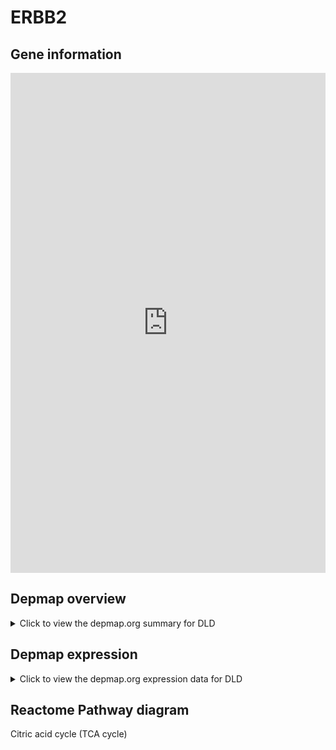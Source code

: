 <h1>ERBB2</h1>

<h2>Gene information</h2>
<iframe src="https://depmap.org/portal/gene/DLD?tab=about" style="border:none;width:100%;height:800px"></iframe>

<h2>Depmap overview</h2>
<details>
  <summary>Click to view the depmap.org summary for DLD</summary>
  <iframe src="https://depmap.org/portal/gene/DLD?tab=overview" style="border:none;width:100%;height:800px"></iframe>
</details>

<h2>Depmap expression</h2>
<details>
  <summary>Click to view the depmap.org expression data for DLD</summary>
  <iframe src="https://depmap.org/portal/gene/DLD?tab=characterization" style="border:none;width:100%;height:800px"></iframe>
</details>



<h2>Reactome Pathway diagram</h2>
Citric acid cycle (TCA cycle)
<div id="diagramHolder"></div>

<script>
    //Creating the Reactome Diagram widget
    //Take into account a proxy needs to be set up in your server side pointing to www.reactome.org
    function onReactomeDiagramReady(){  //This function is automatically called when the widget code is ready to be used
        var diagram = Reactome.Diagram.create({
            "placeHolder" : "diagramHolder",
            "width" : 900,
            "height" : 500
        });

        //Initialising it to the "Hemostasis" pathway
        diagram.loadDiagram("R-HSA-71403");

        //Adding different listeners

        diagram.onDiagramLoaded(function (loaded) {
            console.info("Loaded ", loaded);
            diagram.flagItems("BAD");
	    diagram.flagItems("Q92934");
            if (loaded == "R-HSA-71403") diagram.selectItem("R-HSA-71403");
        });

     }
</script>



